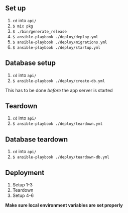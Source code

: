 ## Set up
1. `cd` into `api/`
2. `$ mix pkg`
3. `$ ./bin/generate_release`
4. `$ ansible-playbook ./deploy/deploy.yml`
5. `$ ansible-playbook ./deploy/migrations.yml`
6. `$ ansible-playbook ./deploy/startup.yml`

## Database setup
1. `cd` into `api/`
2. `$ ansible-playbook ./deploy/create-db.yml`

This has to be done _before_ the app server is started

## Teardown
1. `cd` into `api/`
2. `$ ansible-playbook ./deploy/teardown.yml`

## Database teardown
1. `cd` into `api/`
2. `$ ansible-playbook ./deploy/teardown-db.yml`

## Deployment
1. Setup 1-3
2. Teardown
3. Setup 4-6

**Make sure local environment variables are set properly**